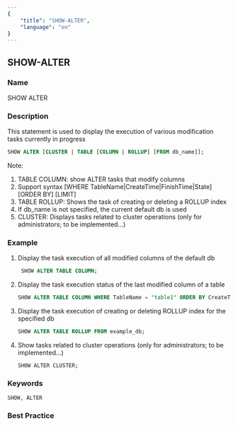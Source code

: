 ```yaml
---
{
    "title": "SHOW-ALTER",
    "language": "en"
}
---
```


<!--
Licensed to the Apache Software Foundation (ASF) under one
or more contributor license agreements.  See the NOTICE file
distributed with this work for additional information
regarding copyright ownership.  The ASF licenses this file
to you under the Apache License, Version 2.0 (the
"License"); you may not use this file except in compliance
with the License.  You may obtain a copy of the License at

  http://www.apache.org/licenses/LICENSE-2.0

Unless required by applicable law or agreed to in writing,
software distributed under the License is distributed on an
"AS IS" BASIS, WITHOUT WARRANTIES OR CONDITIONS OF ANY
KIND, either express or implied.  See the License for the
specific language governing permissions and limitations
under the License.
-->

## SHOW-ALTER

### Name

SHOW ALTER

### Description

This statement is used to display the execution of various modification tasks currently in progress

```sql
SHOW ALTER [CLUSTER | TABLE [COLUMN | ROLLUP] [FROM db_name]];
````

Note:

1. TABLE COLUMN: show ALTER tasks that modify columns
2. Support syntax [WHERE TableName|CreateTime|FinishTime|State] [ORDER BY] [LIMIT]
3. TABLE ROLLUP: Shows the task of creating or deleting a ROLLUP index
4. If db_name is not specified, the current default db is used
5. CLUSTER: Displays tasks related to cluster operations (only for administrators; to be implemented...)

### Example

1. Display the task execution of all modified columns of the default db

   ```sql
    SHOW ALTER TABLE COLUMN;
   ````

2. Display the task execution status of the last modified column of a table

   ```sql
   SHOW ALTER TABLE COLUMN WHERE TableName = "table1" ORDER BY CreateTime DESC LIMIT 1;
   ````

3. Display the task execution of creating or deleting ROLLUP index for the specified db

   ```sql
   SHOW ALTER TABLE ROLLUP FROM example_db;
   ````

4. Show tasks related to cluster operations (only for administrators; to be implemented...)

   ````
   SHOW ALTER CLUSTER;
   ````

### Keywords

    SHOW, ALTER

### Best Practice

